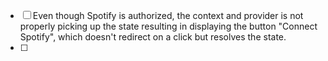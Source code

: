 - [ ] Even though Spotify is authorized, the context and provider is not properly picking up the state resulting in displaying the button "Connect Spotify", which doesn't redirect on a click but resolves the state.
- [ ]
